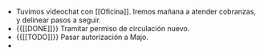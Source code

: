 - Tuvimos videochat con [[Oficina]]. Iremos mañana a atender cobranzas, y delinear pasos a seguir.
- {{[[DONE]]}} Tramitar permiso de circulación nuevo.
- {{[[TODO]]}} Pasar autorización a Majo.
- 
